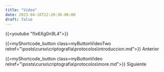 ```yaml
---
title: "Video"
date: 2023-04-16T22:20:36-06:00
draft: false
---
```


{{<youtube "fIx6Xg0n9L4">}}

{{<myShortcode_button class=myButtonVideoTwo relref="\posts\curso\criptografia\protocolos\introduccion.md">}} Anterior

{{<myShortcode_button class=myButtonVideo relref="\posts\curso\criptografia\protocolos\more.md">}} Siguiente